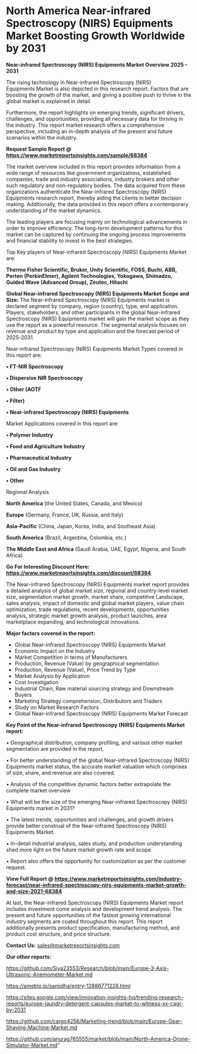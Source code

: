 # North America Near-infrared Spectroscopy (NIRS) Equipments Market Boosting Growth Worldwide by 2031

<Strong> Near-infrared Spectroscopy (NIRS) Equipments Market Overview 2025 - 2031</strong>

The rising technology in Near-infrared Spectroscopy (NIRS) Equipments Market is also depicted in this research report. Factors that are boosting the growth of the market, and giving a positive push to thrive in the global market is explained in detail.

Furthermore, the report highlights on emerging trends, significant drivers, challenges, and opportunities, providing all necessary data for thriving in the industry. This report market research offers a comprehensive perspective, including an in-depth analysis of the present and future scenarios within the industry.

<strong>Request Sample Report @ <a href=https://www.marketreportsinsights.com/sample/68384>https://www.marketreportsinsights.com/sample/68384</a></strong>

The market overview included in this report provides information from a wide range of resources like government organizations, established companies, trade and industry associations, industry brokers and other such regulatory and non-regulatory bodies. The data acquired from these organizations authenticate the Near-infrared Spectroscopy (NIRS) Equipments research report, thereby aiding the clients in better decision making. Additionally, the data provided in this report offers a contemporary understanding of the market dynamics.

The leading players are focusing mainly on technological advancements in order to improve efficiency. The long-term development patterns for this market can be captured by continuing the ongoing process improvements and financial stability to invest in the best strategies.

Top Key players of Near-infrared Spectroscopy (NIRS) Equipments Market are:

<strong>Thermo Fisher Scientific, Bruker, Unity Scientific, FOSS, Buchi, ABB, Perten (PerkinElmer), Agilent Technologies, Yokogawa, Shimadzu, Guided Wave (Advanced Group), Zeutec, Hitachi</strong>

<strong><b>Global Near-infrared Spectroscopy (NIRS) Equipments Market Scope and Size:</b></strong>
The Near-infrared Spectroscopy (NIRS) Equipments market is declared segment by company, region (country), type, and application. Players, stakeholders, and other participants in the global Near-infrared Spectroscopy (NIRS) Equipments market will gain the market scope as they use the report as a powerful resource. The segmental analysis focuses on revenue and product by type and application and the forecast period of 2025-2031.

Near-infrared Spectroscopy (NIRS) Equipments Market Types covered in this report are:

<strong>• FT-NIR Spectroscopy

• Dispersive NIR Spectroscopy

• Other (AOTF

• Filter)

• Near-infrared Spectroscopy (NIRS) Equipments</strong>

Market Applications covered in this report are:

<strong>• Polymer Industry

• Food and Agriculture Industry

• Pharmaceutical Industry

• Oil and Gas Industry

• Other</strong> 

Regional Analysis

<strong>North America</strong> (the United States, Canada, and Mexico)

<strong>Europe</strong> (Germany, France, UK, Russia, and Italy)

<strong>Asia-Pacific</strong> (China, Japan, Korea, India, and Southeast Asia)

<strong>South America</strong> (Brazil, Argentina, Colombia, etc.)

<strong>The Middle East and Africa</strong> (Saudi Arabia, UAE, Egypt, Nigeria, and South Africa)

<strong>Go For Interesting Discount Here: <a href=https://www.marketreportsinsights.com/discount/68384>https://www.marketreportsinsights.com/discount/68384</a></strong>

The Near-infrared Spectroscopy (NIRS) Equipments market report provides a detailed analysis of global market size, regional and country-level market size, segmentation market growth, market share, competitive Landscape, sales analysis, impact of domestic and global market players, value chain optimization, trade regulations, recent developments, opportunities analysis, strategic market growth analysis, product launches, area marketplace expanding, and technological innovations.

<strong><b>Major factors covered in the report:</b></strong>
<ul>
  <li>Global Near-infrared Spectroscopy (NIRS) Equipments Market </li>
  <li>Economic Impact on the Industry</li>
  <li>Market Competition in terms of Manufacturers</li>
  <li>Production, Revenue (Value) by geographical segmentation</li>
  <li>Production, Revenue (Value), Price Trend by Type</li>
  <li>Market Analysis by Application</li>
  <li>Cost Investigation</li>
  <li>Industrial Chain, Raw material sourcing strategy and Downstream Buyers</li>
  <li>Marketing Strategy comprehension, Distributors and Traders</li>
  <li>Study on Market Research Factors</li>
  <li>Global Near-infrared Spectroscopy (NIRS) Equipments Market Forecast</li>
</ul>

<strong><b>Key Point of the Near-infrared Spectroscopy (NIRS) Equipments Market report:</b></strong>

• Geographical distribution, company profiling, and various other market segmentation are provided in the report.

• For better understanding of the global Near-infrared Spectroscopy (NIRS) Equipments market status, the accurate market valuation which comprises of size, share, and revenue are also covered.

• Analysis of the competitive dynamic factors better extrapolate the complete market overview

• What will be the size of the emerging Near-infrared Spectroscopy (NIRS) Equipments market in 2031?

• The latest trends, opportunities and challenges, and growth drivers provide better construal of the Near-infrared Spectroscopy (NIRS) Equipments Market.

• In-detail industrial analysis, sales study, and production understanding shed more light on the future market growth rate and scope.

• Report also offers the opportunity for customization as per the customer request.

<strong><b>View Full Report @ <a href=https://www.marketreportsinsights.com/industry-forecast/near-infrared-spectroscopy-nirs-equipments-market-growth-and-size-2021-68384>https://www.marketreportsinsights.com/industry-forecast/near-infrared-spectroscopy-nirs-equipments-market-growth-and-size-2021-68384</a></b></strong>


At last, the Near-infrared Spectroscopy (NIRS) Equipments Market report includes investment come analysis and development trend analysis. The present and future opportunities of the fastest growing international industry segments are coated throughout this report. This report additionally presents product specification, manufacturing method, and product cost structure, and price structure.

<strong>Contact Us:</strong>
sales@marketreportsinsights.com

<strong>Our other reports:</strong>

<a href=https://github.com/Siya23553/Research/blob/main/Europe-3-Axis-Ultrasonic-Anemometer-Market.md>https://github.com/Siya23553/Research/blob/main/Europe-3-Axis-Ultrasonic-Anemometer-Market.md</a>

<a href=https://ameblo.jp/samidha/entry-12886771228.html>https://ameblo.jp/samidha/entry-12886771228.html</a>

<a href=https://sites.google.com/view/innovation-insights-hq/trending-research-reports/europe-laundry-detergent-capsules-market-to-witness-xx-cagr-by-2031>https://sites.google.com/view/innovation-insights-hq/trending-research-reports/europe-laundry-detergent-capsules-market-to-witness-xx-cagr-by-2031</a>

<a href=https://github.com/cargo4256/Marketing-trend/blob/main/Europe-Gear-Shaving-Machine-Market.md>https://github.com/cargo4256/Marketing-trend/blob/main/Europe-Gear-Shaving-Machine-Market.md</a>

<a href=https://github.com/anurag765555/market/blob/main/North-America-Drone-Simulator-Market.md>https://github.com/anurag765555/market/blob/main/North-America-Drone-Simulator-Market.md</a>"
